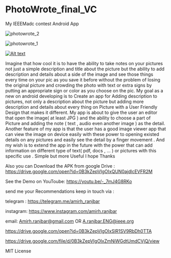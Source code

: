 # PhotoWrote_final_VC

My IEEEMadc contest Android App 

![photowrote_2](https://user-images.githubusercontent.com/19997963/28237831-0982e124-695d-11e7-8d7c-32cd6893d996.jpg)

![photowrote_1](https://user-images.githubusercontent.com/19997963/28237830-06370266-695d-11e7-963e-c48d8081ff13.jpg)

[![Alt text](https://img.youtube.com/vi/VID/0.jpg)](https://youtu.be/-_7mJ4G8RKo)


 Imagine that how cool it is to have the ability to take notes on your pictures not just a simple description and title about the picture but the ability to add description and details about a side of the image and see those things every time on your pic as you save it before without the problem of losing the original picture and crowding the photo with text or extra signs by putting an appropriate sign or color as you choose on the pic. My goal as a new on android developing is to Create an app for Adding description to pictures, not only a description about the picture but adding more description and details about every thing on Picture with a User Friendly Design that makes it different. My app is about to give the user an editor that open the image( at least JPG ) and the ability to choose a part of Picture and adding the note ( text , audio even another image ) as the detail. Another feature of my app is that the user has a good image viewer app that can view the image on device easily with these power to opening existed details on any pictures and easily see the detail by a finger movement . And my wish is to extend the app in the future with the power that can add information on different type of text( pdf, docs , ... ) or pictures with this specific use . Simple but more Useful I hope Thanks

Also you can Download the APK from google Drive :
https://drive.google.com/open?id=0B3kZepVIgOIxQUN0ajdlcEVFR2M

See the Demo on YouToube:
https://youtu.be/-_7mJ4G8RKo

send me your Recommendations 
keep in touch via :

telegram :
https://telegram.me/amirh_ranjbar

instagram:
https://www.instagram.com/amirh.ranjbar

email:
Amirh.ranjbar@gmail.com  OR  A.ranjbar.ENG@ieee.org

https://drive.google.com/open?id=0B3kZepVIgOIxSlR1SV9RbDh0TTA

https://drive.google.com/file/d/0B3kZepVIgOIxZmNiWGdtUmdCVjQ/view

 MIT License
